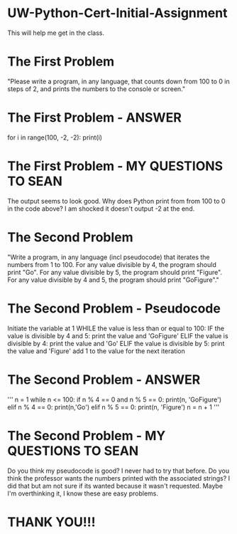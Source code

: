 # UW-Python-Cert-Initial-Assignment
This will help me get in the class.

# The First Problem
"Please write a program, in any language, that counts down from 100 to 0 in steps of 2,
and prints the numbers to the console or screen."

# The First Problem - ANSWER
for i in range(100, -2, -2):
    print(i)

# The First Problem - MY QUESTIONS TO SEAN
The output seems to look good. Why does Python print from from 100 to 0 in the code above?
I am shocked it doesn't output -2 at the end.


# The Second Problem 
"Write a program, in any language (incl pseudocode) that iterates the numbers from 1 to 100.
For any value divisible by 4, the program should print "Go".
For any value divisible by 5, the program should print "Figure".
For any value divisible by 4 and 5, the program should print "GoFigure"."

# The Second Problem - Pseudocode
Initiate the variable at 1
WHILE the value is less than or equal to 100:
    IF the value is divisible by 4 and 5:
        print the value and 'GoFigure'
    ELIF the value is divisible by 4:
        print the value and 'Go'
    ELIF the value is divisible by 5:
        print the value and 'Figure'
    add 1 to the value for the next iteration

# The Second Problem - ANSWER
'''
n = 1
while n <= 100:
    if n % 4 == 0 and n % 5 == 0:
        print(n, 'GoFigure')
    elif n % 4 == 0:
        print(n,'Go')
    elif n % 5 == 0:
        print(n, 'Figure')
    n = n + 1
'''

# The Second Problem - MY QUESTIONS TO SEAN
Do you think my pseudocode is good? I never had to try that before.
Do you think the professor wants the numbers printed with the associated strings?
I did that but am not sure if its wanted because it wasn't requested. Maybe I'm overthinking it, I know these are easy problems. 

# THANK YOU!!!



